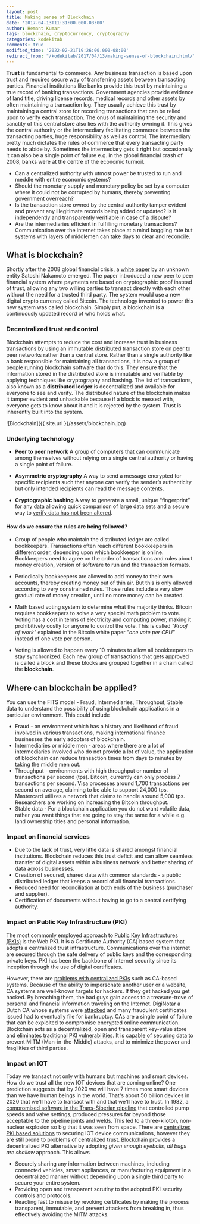 ```yaml
---
layout: post
title: Making sense of Blockchain
date: '2017-04-13T11:31:00.000-08:00'
author: Hemant Kumar
tags: blockchain, cryptocurrency, cryptography
categories: kodekitab
comments: true
modified_time: '2022-02-21T19:26:00.000-08:00'
redirect_from: "/kodekitab/2017/04/13/making-sense-of-blockchain.html/"
---
```


 **Trust** is fundamental to commerce. Any business transaction is based upon trust and requires secure way of transferring assets between transacting parties. Financial institutions like banks provide this trust by maintaining a true record of banking transactions. Government agencies provide evidence of land title, driving license records, medical records and other assets by often maintaining a transaction log. They usually achieve this trust by maintaining a central store for recording transactions that can be relied upon to verify each transaction. The onus of maintaining the security and sanctity of this central store also lies with the authority owning it. This gives the central authority or the intermediary facilitating commerce between the transacting parties, huge responsibility as well as control. The intermediary pretty much dictates the rules of commerce that every transacting party needs to abide by. Sometimes the intermediary gets it right but occasionally it can also be a single point of failure e.g. in the global financial crash of 2008, banks were at the centre of the economic turmoil.

* Can a centralized authority with utmost power be trusted to run and meddle with entire economic systems?
* Should the monetary supply and monetary policy be set by a computer where it could not be corrupted by humans, thereby preventing government overreach?
* Is the transaction store owned by the central authority tamper evident and prevent any illegitimate records being added or updated? Is it independently and transparently verifiable in case of a dispute?
* Are the intermediaries efficient in fulfilling monetary transactions? Communication over the internet takes place at a mind boggling rate but systems with layers of middlemen can take days to clear and reconcile.

## What is blockchain?

Shortly after the 2008 global financial crisis, a [white paper](https://bitcoin.org/en/bitcoin-paper) by an unknown entity Satoshi Nakamoto emerged. The paper introduced a new peer to peer financial system where payments are based on cryptographic proof instead of trust, allowing any two willing parties to transact directly with each other without the need for a trusted third party. The system would use a new digital crypto currency called Bitcoin. The technology invented to power this new system was called blockchain. Simply put, a blockchain is a continuously updated record of who holds what.

### Decentralized trust and control

Blockchain attempts to reduce the cost and increase trust in business transactions by using an immutable distributed transaction store on peer to peer networks rather than a central store. Rather than a single authority like a bank responsible for maintaining all transactions, it is now a group of people running blockchain software that do this. They ensure that the information stored in the distributed store is immutable and verifiable by applying techniques like cryptography and hashing. The list of transactions, also known as a **distributed ledger** is decentralized and available for everyone to see and verify. The distributed nature of the blockchain makes it tamper evident and unhackable because if a block is messed with, everyone gets to know about it and it is rejected by the system. Trust is inherently built into the system.

![Blockchain]({{ site.url }}/assets/blockchain.jpg)

### Underlying technology

* **Peer to peer network**
A group of computers that can communicate among themselves without relying on a single central authority or having a single point of failure.

* **Asymmetric cryptography**
A way to send a message encrypted for specific recipients such that anyone can verify the sender’s authenticity but only intended recipients can read the message contents.

* **Cryptographic hashing**
A way to generate a small, unique “fingerprint” for any data allowing quick comparison of large data sets and a secure way to [verify data has not been altered](https://www.miracl.com/press/the-essence-of-the-blockchain).

#### How do we ensure the rules are being followed?

* Group of people who maintain the distributed ledger are called bookkeepers. Transactions often reach different bookkeepers in different order, depending upon which bookkeeper is online. Bookkeepers need to agree on the order of transactions and rules about money creation, version of software to run and the transaction formats.

* Periodically bookkeepers are allowed to add money to their own accounts, thereby creating money out of thin air. But this is only allowed according to very constrained rules. Those rules include a very slow gradual rate of money creation, until no more money can be created.

* Math based voting system to determine what the majority thinks. Bitcoin requires bookkeepers to solve a very special math problem to vote. Voting has a cost in terms of electricity and computing power, making it prohibitively costly for anyone to control the vote. This is called *"Proof of work"* explained in the Bitcoin white paper *"one vote per CPU"* instead of one vote per person.

* Voting is allowed to happen every 10 minutes to allow all bookkeepers to stay synchronized. Each new group of transactions that gets approved is called a block and these blocks are grouped together in a chain called the **blockchain**.

## Where can blockchain be applied?

You can use the FITS model - Fraud, Intermediaries, Throughput, Stable data to understand the possibility of using blockchain applications in a particular environment. This could include

* Fraud - an environment which has a history and likelihood of fraud involved in various transactions, making international finance businesses the early adopters of blockchain.
* Intermediaries or middle men - areas where there are a lot of intermediaries involved who do not provide a lot of value, the application of blockchain can reduce transaction times from days to minutes by taking the middle men out.
* Throughput - environments with high throughput or number of transactions per second (tps). Bitcoin, currently can only process 7 transactions per second. Visa processes around 1,700 transactions per second on average, claiming to be able to support 24,000 tps. Mastercard utilizes a network that claims to handle around 5,000 tps. Researchers are working on increasing the Bitcoin throughput.
* Stable data - For a blockchain application you do not want volatile data, rather you want things that are going to stay the same for a while e.g. land ownership titles and personal information.

### Impact on financial services

* Due to the lack of trust, very little data is shared amongst financial institutions. Blockchain reduces this trust deficit and can allow seamless transfer of digital assets within a business network and better sharing of data across businesses.
* Creation of secured, shared data with common standards - a public distributed ledger that keeps a record of all financial transactions.
* Reduced need for reconciliation at both ends of the business (purchaser and supplier).
* Certification of documents without having to go to a central certifying authority.

### Impact on Public Key Infrastructure (PKI)

The most commonly employed approach to [Public Key Infrastructures (PKIs)](https://www.thesslstore.com/blog/wide-world-pki/) is the Web PKI. It is a Certificate Authority (CA) based system that adopts a centralized trust infrastructure. Communications over the internet are secured through the safe delivery of public keys and the corresponding private keys. PKI has been the backbone of Internet security since its inception through the use of digital certificates.

However, there are [problems with centralized PKIs](https://medium.com/hackernoon/decentralized-public-key-infrastructure-dpki-what-is-it-and-why-does-it-matter-babee9d88579) such as CA-based systems. Because of the ability to impersonate another user or a website, CA systems are well-known targets for hackers. If they get hacked you get hacked. By breaching them, the bad guys gain access to a treasure-trove of personal and financial information traveling on the Internet. DigiNotar a Dutch CA whose systems were [attacked](https://www.wired.com/2011/09/diginotar-bankruptcy/) and many fraudulent certificates issued had to eventually file for bankruptcy. CAs are a single point of failure that can be exploited to compromise encrypted online communication. Blockchain acts as a decentralized, open and transparent key-value store and [eliminates traditional PKI vulnerabilities](https://remme.io/blog/how-blockchain-addresses-public-key-infrastructure-shortcomings). It is capable of securing data to prevent MITM (Man-in-the-Middle) attacks, and to minimize the power and fragilities of third parties.

### Impact on IOT

Today we transact not only with humans but machines and smart devices. How do we trust all the new IOT devices that are coming online? One prediction suggests that by 2020 we will have 7 times more smart devices than we have human beings in the world. That's about 50 billion devices in 2020 that we'll have to transact with and that we'll have to trust. In 1982, a [compromised software in the Trans-Siberian pipeline](https://en.wikipedia.org/wiki/At_the_Abyss) that controlled pump speeds and valve settings, produced pressures far beyond those acceptable to the pipeline joints and welds. This led to a three-kiloton, non-nuclear explosion so big that it was seen from space. There are [centralized PKI based solutions](https://www.digicert.com/internet-of-things/) to securing IOT device communications, however they are still prone to problems of centralized trust. Blockchain provides a decentralized PKI alternative by adopting *given enough eyeballs, all bugs are shallow* approach. This allows

* Securely sharing any information between machines, including connected vehicles, smart appliances, or manufacturing equipment in a decentralized manner without depending upon a single third party to secure your entire system.
* Providing open and transparent scrutiny to the adopted PKI security controls and protocols.
* Reacting fast to misuse by revoking certificates by making the process transparent, immutable, and prevent attackers from breaking in, thus effectively avoiding the MITM attacks.

